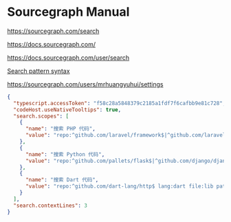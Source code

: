 # Sourcegraph Manual

<https://sourcegraph.com/search>

<https://docs.sourcegraph.com/>

<https://docs.sourcegraph.com/user/search>

[Search pattern syntax](https://docs.sourcegraph.com/user/search/queries)

<https://sourcegraph.com/users/mrhuangyuhui/settings>

```json
{
  "typescript.accessToken": "f58c28a5848379c2185a1fdf7f6cafbb9e81c728",
  "codeHost.useNativeTooltips": true,
  "search.scopes": [
    {
      "name": "搜索 PHP 代码",
      "value": "repo:^github.com/laravel/framework$|^github.com/laravel/lumen-framework$|^github.com/composer/composer$ lang:php patterntype:regexp case:yes"
    },
    {
      "name": "搜索 Python 代码",
      "value": "repo:^github.com/pallets/flask$|^github.com/django/django$|^github.com/scrapy/scrapy$|^github.com/ansible/ansible$|^github.com/tensorflow/tensorflow$ lang:python patterntype:regexp case:yes"
    },
    {
      "name": "搜索 Dart 代码",
      "value": "repo:^github.com/dart-lang/http$ lang:dart file:lib patterntype:regexp case:yes"
    }
  ],
  "search.contextLines": 3
}
```
